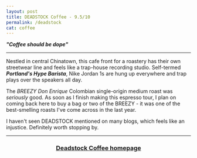```yaml
---
layout: post
title: DEADSTOCK Coffee - 9.5/10
permalink: /deadstock
cat: coffee
---
```


***"Coffee should be dope"***

---

Nestled in central Chinatown, this cafe front for a roastery has their own streetwear line and feels like a trap-house recording studio.
Self-termed ***Portland's Hype Barista***, Nike Jordan 1s are hung up everywhere and trap plays over the speakers all day.

The *BREEZY Don Enrique* Colombian single-origin medium roast was *seriously* good.
As soon as I finish making this espresso tour, I plan on coming back here to buy a bag or two of the BREEZY - it was one of the best-smelling roasts I've come across in the last year.

I haven't seen DEADSTOCK mentioned on many blogs, which feels like an injustice.
Definitely worth stopping by.

---

<h3>
    <center>
    <a href="https://deadstockcoffee.com" target="blank">
    Deadstock Coffee homepage
    </a>
    </center>
</h3>
